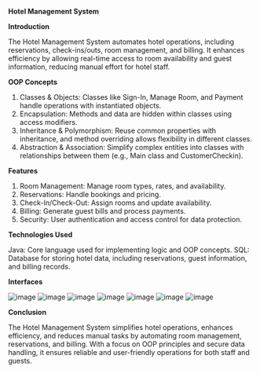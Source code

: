 **Hotel Management System**

**Introduction**

The Hotel Management System automates hotel operations, including reservations, check-ins/outs, room management, and billing. It enhances efficiency by allowing real-time access to room availability and guest information, reducing manual effort for hotel staff.

**OOP Concepts**
1. Classes & Objects: Classes like Sign-In, Manage Room, and Payment handle operations with instantiated objects.
2. Encapsulation: Methods and data are hidden within classes using access modifiers.
3. Inheritance & Polymorphism: Reuse common properties with inheritance, and method overriding allows flexibility in different classes.
4. Abstraction & Association: Simplify complex entities into classes with relationships between them (e.g., Main class and CustomerCheckin).
   
**Features**
1. Room Management: Manage room types, rates, and availability.
2. Reservations: Handle bookings and pricing.
3. Check-In/Check-Out: Assign rooms and update availability.
4. Billing: Generate guest bills and process payments.
5. Security: User authentication and access control for data protection.
   
**Technologies Used**

Java: Core language used for implementing logic and OOP concepts.
SQL: Database for storing hotel data, including reservations, guest information, and billing records.

**Interfaces**

![image](https://github.com/user-attachments/assets/f2fcb6ff-df58-4a90-a46a-85029591950b)
![image](https://github.com/user-attachments/assets/7df14547-5fa8-435c-85d2-37b21de121f8)
![image](https://github.com/user-attachments/assets/7889ceb6-efc9-4d22-b5ad-f70a645c1345)
![image](https://github.com/user-attachments/assets/f7d92285-16f9-4406-9827-bd7aa981127f)
![image](https://github.com/user-attachments/assets/35cc62d6-e3ee-4f0a-8c5c-abdafc163483)
![image](https://github.com/user-attachments/assets/f6f57b9c-5b50-4456-870c-fc9066070508)
![image](https://github.com/user-attachments/assets/933564e4-6a45-422f-890e-257c8e7d4d3a)

**Conclusion**

The Hotel Management System simplifies hotel operations, enhances efficiency, and reduces manual tasks by automating room management, reservations, and billing. With a focus on OOP principles and secure data handling, it ensures reliable and user-friendly operations for both staff and guests.



